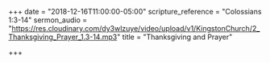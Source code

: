 +++
date = "2018-12-16T11:00:00-05:00"
scripture_reference = "Colossians 1:3-14"
sermon_audio = "https://res.cloudinary.com/dy3wlzuye/video/upload/v1/KingstonChurch/2_Thanksgiving_Prayer_1.3-14.mp3"
title = "Thanksgiving and Prayer"

+++
